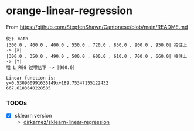 orange-linear-regression
========================
From https://github.com/StepfenShawn/Cantonese/blob/main/README.md
```
使下 math
|300.0 , 400.0 , 400.0 , 550.0 , 720.0 , 850.0 , 900.0 , 950.0| 拍住上 -> |X|
|300.0 , 350.0 , 490.0 , 500.0 , 600.0 , 610.0 , 700.0 , 660.0| 拍住上 -> |Y|
嗌 L_REG 过嚟估下 -> |900.0|
```
```
Linear function is:
y=0.530960991635149x+189.75347155122432
667.6183640228585
```

### TODOs
- [x] sklearn version
  - [dirkarnez/sklearn-linear-regression](https://github.com/dirkarnez/sklearn-linear-regression)
